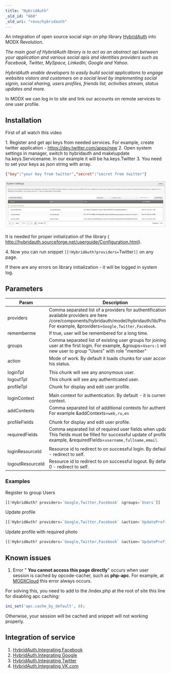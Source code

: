 ```yaml
---
title: "HybridAuth"
_old_id: "660"
_old_uri: "revo/hybridauth"
---
```


An integration of open source social sign on php library [HybridAuth](http://hybridauth.sourceforge.net/) into MODX Revolution.

_The main goal of HybridAuth library is to act as an abstract api between your application and various social apis and identities providers such as Facebook, Twitter, MySpace, LinkedIn, Google and Yahoo._

_HybridAuth enable developers to easily build social applications to engage websites vistors and customers on a social level by implementing social signin, social sharing, users profiles, friends list, activities stream, status updates and more._

In MODX we can log in to site and link our accounts on remote services to one user profile.

## Installation

First of all watch this video

1\. Register and get api keys from needed services. For example, create twitter application - <https://dev.twitter.com/apps/new>
2\. Open system settings in manager, switch to hybridauth and make\\update ha.keys.Servicename. In our example it will be ha.keys.Twitter
3\. You need to set your keys as json string with array.

``` json
{"key":"your key from twitter","secret":"secret from twitter"}
```

![](ha3.png)

It is needed for proper initialization of the library ( <http://hybridauth.sourceforge.net/userguide/Configuration.html>).

4\. Now you can run snippet `[[!HybridAuth?providers=`Twitter`]]` on any page.

If there are any errors on library initialization - it will be logged in system log.

## Parameters

| Param            | Description                                                                                                                                                                                                | Default                             |
| ---------------- | ---------------------------------------------------------------------------------------------------------------------------------------------------------------------------------------------------------- | ----------------------------------- |
| providers        | Comma separated list of a providers for authentification. All available providers are here /core/components/hybridauth/model/hybridauth/lib/Providers/. For example, &providers=`Google,Twitter,Facebook`. | none                                |
| rememberme       | If true, user will be remembered for a long time.                                                                                                                                                          | true                                |
| groups           | Comma separated list of existing user groups for joining by user at the first login. For example, &groups=`Users:1` will add new user to group "Users" with role "member"                                  | none                                |
| action           | Mode of work. By default it loads chunks for user according to his status.                                                                                                                                 | loadTpl                             |
|                  |                                                                                                                                                                                                            |                                     |
| loginTpl         | This chunk will see any anonymous user.                                                                                                                                                                    | tpl.HybridAuth.login                |
| logoutTpl        | This chunk will see any authenticated user.                                                                                                                                                                | tpl.HybridAuth.logout               |
| profileTpl       | Chunk for display and edit user profile.                                                                                                                                                                   | tpl.HybridAuth.profile              |
|                  |                                                                                                                                                                                                            |                                     |
| loginContext     | Main context for authentication. By default - it is current context.                                                                                                                                       | current                             |
| addContexts      | Comma separated list of additional contexts for authentication. For example &addContexts=`web,ru,en`                                                                                                       | none                                |
|                  |                                                                                                                                                                                                            |                                     |
| profileFields    | Chunk for display and edit user profile.                                                                                                                                                                   | username:25,email:50,fullname:50... |
| requiredFields   | Comma separated list of required user fields when update. This fields must be filled for successful update of profile. For example, &requiredFields=`username,fullname,email`.                             | username,email,fullname             |
|                  |                                                                                                                                                                                                            |                                     |
| loginResourceId  | Resource id to redirect to on successful login. By default, it is 0 - redirect to self.                                                                                                                    | 0                                   |
| logoutResourceId | Resource id to redirect to on successful logout. By default, it is 0 - redirect to self.                                                                                                                   | 0                                   |

### Examples

Register to group Users

``` php
[[!HybridAuth? providers=`Google,Twitter,Facebook` &groups=`Users`]]
```

Update profile

``` php
[[!HybridAuth? providers=`Google,Twitter,Facebook` &action=`UpdateProfile`]]
```

Update profile with required photo

``` php
[[!HybridAuth? providers=`Google,Twitter,Facebook` &action=`UpdateProfile` &requiredFields=`username,email,photo` &profileFields=`username,fullname,email,photo`]]
```

## Known issues

1. Error " **You cannot access this page directly**" occurs when user session is cached by opcode-cacher, such as **php-apc**. For example, at [MODXCloud](http://modxcloud.com) this error always occurs.

For solving this, you need to add to the /index.php at the root of site this line for disabling apc caching:

``` php
ini_set('apc.cache_by_default', 0);
```

Otherwise, your session will be cached and snippet will not working properly.

## Integration of service

1. [HybridAuth.Integrating Facebook](extras/hybridauth/hybridauth.integrating-facebook)
2. [HybridAuth.Integrating Google](extras/hybridauth/hybridauth.integrating-google)
3. [HybridAuth.Integrating Twitter](extras/hybridauth/hybridauth.integrating-twitter)
4. [HybridAuth.Integrating VK.com](extras/hybridauth/hybridauth.integrating-vk.com)
